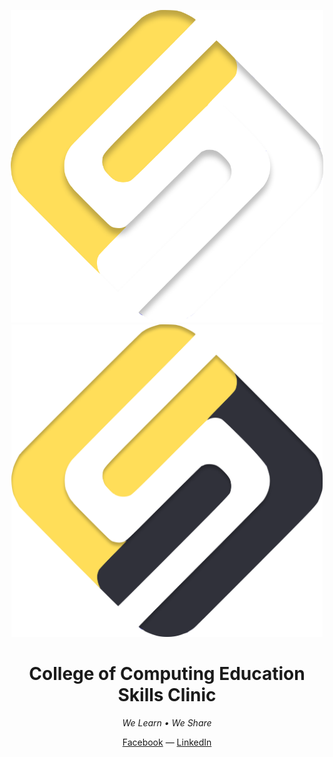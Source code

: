 <p align="center">


<!-- ![Fancy logo](./images/csc-dark.png#gh-dark-mode-only)
![Fancy logo](./images/csc-light.png#gh-light-mode-only) -->

<img src="../images/csc-dark.png#gh-dark-mode-only" alt="Fancy logo" height="500">
<img src="../images/csc-light.png#gh-light-mode-only" alt="Fancy logo" height="500">
<h1 align="center">
College of Computing Education Skills Clinic
</h1>
</p>

<p align="center">
<i>
We Learn • We Share
</i>
<p>
<div align="center">
  <a href="https://www.facebook.com/cceskillsclinicofficial">Facebook</a> —
  <a href="https://www.linkedin.com/company/cce-skills-clinic/">LinkedIn</a>
</div>
